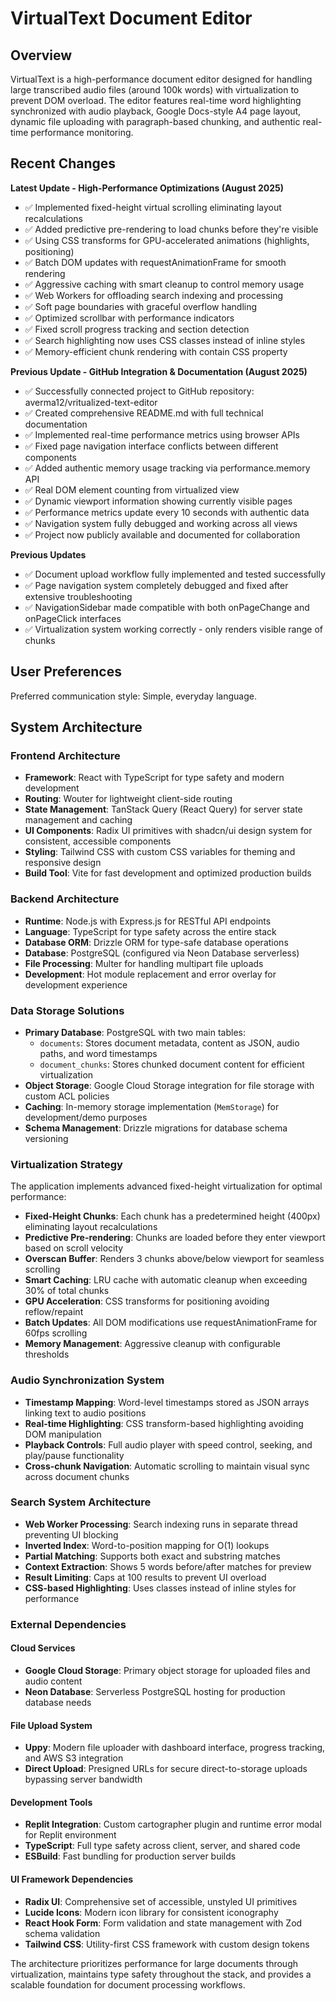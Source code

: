 # VirtualText Document Editor

## Overview

VirtualText is a high-performance document editor designed for handling large transcribed audio files (around 100k words) with virtualization to prevent DOM overload. The editor features real-time word highlighting synchronized with audio playback, Google Docs-style A4 page layout, dynamic file uploading with paragraph-based chunking, and authentic real-time performance monitoring.

## Recent Changes

**Latest Update - High-Performance Optimizations (August 2025)**
- ✅ Implemented fixed-height virtual scrolling eliminating layout recalculations
- ✅ Added predictive pre-rendering to load chunks before they're visible
- ✅ Using CSS transforms for GPU-accelerated animations (highlights, positioning)
- ✅ Batch DOM updates with requestAnimationFrame for smooth rendering
- ✅ Aggressive caching with smart cleanup to control memory usage
- ✅ Web Workers for offloading search indexing and processing
- ✅ Soft page boundaries with graceful overflow handling
- ✅ Optimized scrollbar with performance indicators
- ✅ Fixed scroll progress tracking and section detection
- ✅ Search highlighting now uses CSS classes instead of inline styles
- ✅ Memory-efficient chunk rendering with contain CSS property

**Previous Update - GitHub Integration & Documentation (August 2025)**
- ✅ Successfully connected project to GitHub repository: averma12/vritualized-text-editor
- ✅ Created comprehensive README.md with full technical documentation
- ✅ Implemented real-time performance metrics using browser APIs
- ✅ Fixed page navigation interface conflicts between different components
- ✅ Added authentic memory usage tracking via performance.memory API
- ✅ Real DOM element counting from virtualized view
- ✅ Dynamic viewport information showing currently visible pages
- ✅ Performance metrics update every 10 seconds with authentic data
- ✅ Navigation system fully debugged and working across all views
- ✅ Project now publicly available and documented for collaboration

**Previous Updates**
- ✅ Document upload workflow fully implemented and tested successfully
- ✅ Page navigation system completely debugged and fixed after extensive troubleshooting
- ✅ NavigationSidebar made compatible with both onPageChange and onPageClick interfaces
- ✅ Virtualization system working correctly - only renders visible range of chunks

## User Preferences

Preferred communication style: Simple, everyday language.

## System Architecture

### Frontend Architecture
- **Framework**: React with TypeScript for type safety and modern development
- **Routing**: Wouter for lightweight client-side routing
- **State Management**: TanStack Query (React Query) for server state management and caching
- **UI Components**: Radix UI primitives with shadcn/ui design system for consistent, accessible components
- **Styling**: Tailwind CSS with custom CSS variables for theming and responsive design
- **Build Tool**: Vite for fast development and optimized production builds

### Backend Architecture
- **Runtime**: Node.js with Express.js for RESTful API endpoints
- **Language**: TypeScript for type safety across the entire stack
- **Database ORM**: Drizzle ORM for type-safe database operations
- **Database**: PostgreSQL (configured via Neon Database serverless)
- **File Processing**: Multer for handling multipart file uploads
- **Development**: Hot module replacement and error overlay for development experience

### Data Storage Solutions
- **Primary Database**: PostgreSQL with two main tables:
  - `documents`: Stores document metadata, content as JSON, audio paths, and word timestamps
  - `document_chunks`: Stores chunked document content for efficient virtualization
- **Object Storage**: Google Cloud Storage integration for file storage with custom ACL policies
- **Caching**: In-memory storage implementation (`MemStorage`) for development/demo purposes
- **Schema Management**: Drizzle migrations for database schema versioning

### Virtualization Strategy
The application implements advanced fixed-height virtualization for optimal performance:
- **Fixed-Height Chunks**: Each chunk has a predetermined height (400px) eliminating layout recalculations
- **Predictive Pre-rendering**: Chunks are loaded before they enter viewport based on scroll velocity
- **Overscan Buffer**: Renders 3 chunks above/below viewport for seamless scrolling
- **Smart Caching**: LRU cache with automatic cleanup when exceeding 30% of total chunks
- **GPU Acceleration**: CSS transforms for positioning avoiding reflow/repaint
- **Batch Updates**: All DOM modifications use requestAnimationFrame for 60fps scrolling
- **Memory Management**: Aggressive cleanup with configurable thresholds

### Audio Synchronization System
- **Timestamp Mapping**: Word-level timestamps stored as JSON arrays linking text to audio positions
- **Real-time Highlighting**: CSS transform-based highlighting avoiding DOM manipulation
- **Playback Controls**: Full audio player with speed control, seeking, and play/pause functionality
- **Cross-chunk Navigation**: Automatic scrolling to maintain visual sync across document chunks

### Search System Architecture
- **Web Worker Processing**: Search indexing runs in separate thread preventing UI blocking
- **Inverted Index**: Word-to-position mapping for O(1) lookups
- **Partial Matching**: Supports both exact and substring matches
- **Context Extraction**: Shows 5 words before/after matches for preview
- **Result Limiting**: Caps at 100 results to prevent UI overload
- **CSS-based Highlighting**: Uses classes instead of inline styles for performance

### External Dependencies

#### Cloud Services
- **Google Cloud Storage**: Primary object storage for uploaded files and audio content
- **Neon Database**: Serverless PostgreSQL hosting for production database needs

#### File Upload System
- **Uppy**: Modern file uploader with dashboard interface, progress tracking, and AWS S3 integration
- **Direct Upload**: Presigned URLs for secure direct-to-storage uploads bypassing server bandwidth

#### Development Tools
- **Replit Integration**: Custom cartographer plugin and runtime error modal for Replit environment
- **TypeScript**: Full type safety across client, server, and shared code
- **ESBuild**: Fast bundling for production server builds

#### UI Framework Dependencies
- **Radix UI**: Comprehensive set of accessible, unstyled UI primitives
- **Lucide Icons**: Modern icon library for consistent iconography
- **React Hook Form**: Form validation and state management with Zod schema validation
- **Tailwind CSS**: Utility-first CSS framework with custom design tokens

The architecture prioritizes performance for large documents through virtualization, maintains type safety throughout the stack, and provides a scalable foundation for document processing workflows.